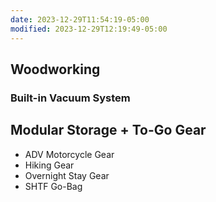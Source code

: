 ```yaml
---
date: 2023-12-29T11:54:19-05:00
modified: 2023-12-29T12:19:49-05:00
---
```




## Woodworking
### Built-in Vacuum System


## Modular Storage + To-Go Gear
- ADV Motorcycle Gear
- Hiking Gear
- Overnight Stay Gear
- SHTF Go-Bag